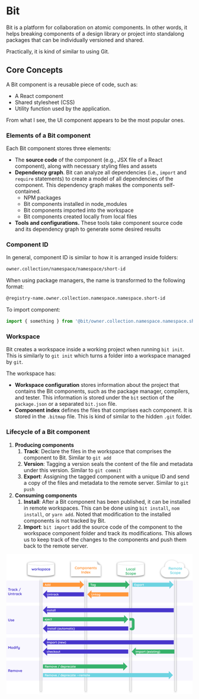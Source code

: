 # Bit

Bit is a platform for collaboration on atomic components. In other words, it helps breaking components of a design library or project into standalong packages that can be individually versioned and shared. 

Practically, it is kind of similar to using Git.



## Core Concepts

A Bit component is a reusable piece of code, such as:

- A React component
- Shared stylesheet (CSS)
- Utility function used by the application.

From what I see, the UI component appears to be the most popular ones. 



### Elements of a Bit component

Each Bit component stores three elements:

- The **source code** of the component (e.g., JSX file of a React component), along with necessary styling files and assets
- **Dependency graph**. Bit can analyze all dependencies (i.e., `import` and `require` statements) to create a model of all dependencies of the component. This dependency graph makes the components self-contained.
  - NPM packages
  - Bit components installed in node_modules
  - Bit components imported into the workspace
  - Bit components created locally from local files
- **Tools and configurations.** These tools take component source code and its dependency graph to generate some desired results



### Component ID

In general, component ID is similar to how it is arranged inside folders:

```sh
owner.collection/namespace/namespace/short-id
```

When using package managers, the name is transformed to the following format:

```sh
@registry-name.owner.collection.namespace.namespace.short-id
```

To import component:

```js
import { something } from '@bit/owner.collection.namespace.namespace.short-id';
```



### Workspace

Bit creates a workspace inside a working project when running `bit init`. This is similarly to `git init` which turns a folder into a workspace managed by `git`. 

The workspace has:

- **Workspace configuration** stores information about the project that contains the Bit components, such as the package manager, compilers, and tester. This information is stored under the `bit` section of the `package.json` or a separated `bit.json` file. 
- **Component index** defines the files that comprises each component. It is stored in the `.bitmap` file. This is kind of similar to the hidden `.git` folder. 



### Lifecycle of a Bit component

1. **Producing components**
   1. **Track**: Declare the files in the workspace that comprises the component to Bit. Similar to `git add`
   2. **Version**: Tagging a version seals the content of the file and metadata under this version. Similar to `git commit`
   3. **Export**: Assigning the tagged component with a unique ID and send a copy of the files and metadata to the remote server. Similar to `git push`
2. **Consuming components**
   1. **Install**: After a Bit component has been published, it can be installed in remote workspaces. This can be done using `bit install`, `nom install`, or `yarn add`. Noted that modification to the installed components is not tracked by Bit. 
   2. **Import**: `bit import` add the source code of the component to the workspace component folder and track its modifications. This allows us to keep track of the changes to the components and push them back to the remote server. 

![bit_commands_overview](imgs/bit_commands_overview.svg)

